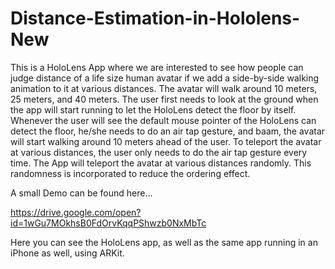 # Distance-Estimation-in-Hololens-New
 
This is a HoloLens App where we are interested to see how people can judge distance of a life size human avatar if we add a side-by-side walking animation to it at various distances. The avatar will walk around 10 meters, 25 meters, and 40 meters. The user first needs to look at the ground when the app will start running to let the HoloLens detect the floor by itself. Whenever the user will see the default mouse pointer of the HoloLens can detect the floor, he/she needs to do an air tap gesture, and baam, the avatar will start walking around 10 meters ahead of the user. To teleport the avatar at various distances, the user only needs to do the air tap gesture every time. The App will teleport the avatar at various distances randomly. This randomness is incorporated to reduce the ordering effect.

A small Demo can be found here...

https://drive.google.com/open?id=1wGu7MOkhsB0FdOrvKqqPShwzb0NxMbTc

Here you can see the HoloLens app, as well as the same app running in an iPhone as well, using ARKit.
